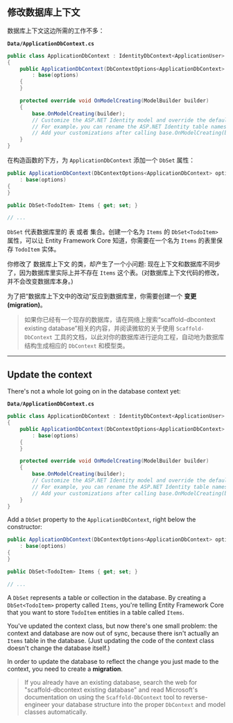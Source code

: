 ## 修改数据库上下文

数据库上下文这边所需的工作不多：

**`Data/ApplicationDbContext.cs`**

```csharp
public class ApplicationDbContext : IdentityDbContext<ApplicationUser>
{
    public ApplicationDbContext(DbContextOptions<ApplicationDbContext> options)
        : base(options)
    {
    }

    protected override void OnModelCreating(ModelBuilder builder)
    {
        base.OnModelCreating(builder);
        // Customize the ASP.NET Identity model and override the defaults if needed.
        // For example，you can rename the ASP.NET Identity table names and more.
        // Add your customizations after calling base.OnModelCreating(builder);
    }
}
```

在构造函数的下方，为 `ApplicationDbContext` 添加一个 `DbSet` 属性：

```csharp
public ApplicationDbContext(DbContextOptions<ApplicationDbContext> options)
    : base(options)
{
}

public DbSet<TodoItem> Items { get; set; }

// ...
```

`DbSet` 代表数据库里的 表 或者 集合。创建一个名为 `Items` 的 `DbSet<TodoItem>` 属性，可以让 Entity Framework Core 知道，你需要在一个名为 `Items` 的表里保存 `TodoItem` 实体。

你修改了 数据库上下文 的类，却产生了一个小问题: 现在上下文和数据库不同步了，因为数据库里实际上并不存在 `Items` 这个表。(对数据库上下文代码的修改，并不会改变数据库本身。)

为了把“数据库上下文中的改动”反应到数据库里，你需要创建一个 **变更(migration)**。

> 如果你已经有一个现存的数据库，请在网络上搜索“scaffold-dbcontext existing database”相关的内容，并阅读微软的关于使用 `Scaffold-DbContext` 工具的文档，以此对你的数据库进行逆向工程，自动地为数据库结构生成相应的 `DbContext` 和模型类。

---

## Update the context

There's not a whole lot going on in the database context yet:

**`Data/ApplicationDbContext.cs`**

```csharp
public class ApplicationDbContext : IdentityDbContext<ApplicationUser>
{
    public ApplicationDbContext(DbContextOptions<ApplicationDbContext> options)
        : base(options)
    {
    }

    protected override void OnModelCreating(ModelBuilder builder)
    {
        base.OnModelCreating(builder);
        // Customize the ASP.NET Identity model and override the defaults if needed.
        // For example, you can rename the ASP.NET Identity table names and more.
        // Add your customizations after calling base.OnModelCreating(builder);
    }
}
```

Add a `DbSet` property to the `ApplicationDbContext`, right below the constructor:

```csharp
public ApplicationDbContext(DbContextOptions<ApplicationDbContext> options)
    : base(options)
{
}

public DbSet<TodoItem> Items { get; set; }

// ...
```

A `DbSet` represents a table or collection in the database. By creating a `DbSet<TodoItem>` property called `Items`, you're telling Entity Framework Core that you want to store `TodoItem` entities in a table called `Items`.

You've updated the context class, but now there's one small problem: the context and database are now out of sync, because there isn't actually an `Items` table in the database. (Just updating the code of the context class doesn't change the database itself.)

In order to update the database to reflect the change you just made to the context, you need to create a **migration**.

> If you already have an existing database, search the web for "scaffold-dbcontext existing database" and read Microsoft's documentation on using the `Scaffold-DbContext` tool to reverse-engineer your database structure into the proper `DbContext` and model classes automatically.

